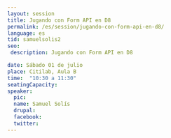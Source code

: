 ```yaml
---
layout: session
title: Jugando con Form API en D8
permalink: /es/session/jugando-con-form-api-en-d8/
language: es
tid: samuelsolis2
seo:
 description: Jugando con Form API en D8

date: Sábado 01 de julio
place: Citilab, Aula B
time:  "10:30 a 11:30"
seatingCapacity:
speaker:
  pic:
  name: Samuel Solís
  drupal:
  facebook:
  twitter:
---
```


